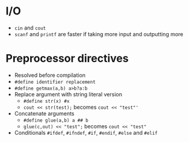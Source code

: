 # I/O

* `cin` and `cout`
* `scanf` and `printf` are faster if taking more input and outputting more

# Preprocessor directives

* Resolved before compilation
* `#define identifier replacement`
* `#define getmax(a,b) a>b?a:b`
* Replace argument with string literal version
  * `#define str(x) #x`
  * `cout << str(test);` becomes `cout << "test"'`
* Concatenate arguments
  * `#define glue(a,b) a ## b`
  * `glue(c,out) << "test";` becomes `cout << "test"`
* Conditionals `#ifdef`, `#ifndef`, `#if`, `#endif`, `#else` and `#elif`
